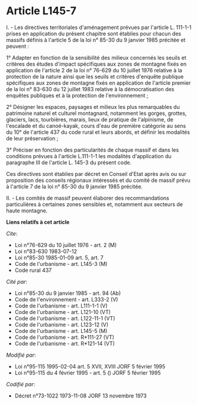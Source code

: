 # Article L145-7

I. - Les directives territoriales d'aménagement prévues par l'article L. 111-1-1 prises en application du présent chapitre
sont établies pour chacun des massifs définis à l'article 5 de la loi n° 85-30 du 9 janvier 1985 précitée et peuvent :

1° Adapter en fonction de la sensibilité des milieux concernés les seuils et critères des études d'impact spécifiques aux
zones de montagne fixés en application de l'article 2 de la loi n° 76-629 du 10 juillet 1976 relative à la protection de la
nature ainsi que les seuils et critères d'enquête publique spécifiques aux zones de montagne fixés en application de
l'article premier de la loi n° 83-630 du 12 juillet 1983 relative à la démocratisation des enquêtes publiques et à la
protection de l'environnement ;

2° Désigner les espaces, paysages et milieux  les plus remarquables du patrimoine naturel et culturel montagnard, notamment
les gorges, grottes, glaciers, lacs, tourbières, marais, lieux de pratique de l'alpinisme, de l'escalade et du canoé-kayak,
cours d'eau de première catégorie au sens du 10° de l'article 437 du code rural et leurs abords, et définir les modalités de
leur préservation ;

3° Préciser en fonction des particularités de chaque massif et dans les conditions prévues à l'article L.111-1-1 les
modalités d'application du paragraphe III de l'article L. 145-3 du présent code.

Ces directives sont établies par décret en Conseil d'Etat après avis ou sur proposition des conseils régionaux intéressés et
du comité de massif prévu à l'article 7 de la loi n° 85-30 du 9 janvier 1985 précitée.

II. - Les comités de massif peuvent élaborer des recommandations particulières à certaines zones sensibles et, notamment aux
secteurs de haute montagne.

**Liens relatifs à cet article**

_Cite_:

  - Loi n°76-629 du 10 juillet 1976 - art. 2 (M)
  - Loi n°83-630 1983-07-12
  - Loi n°85-30 1985-01-09 art. 5, art. 7
  - Code de l'urbanisme - art. L145-3 (M)
  - Code rural 437

_Cité par_:

  - Loi n°85-30 du 9 janvier 1985 - art. 94 (Ab)
  - Code de l'environnement - art. L333-2 (V)
  - Code de l'urbanisme - art. L111-1-1 (V)
  - Code de l'urbanisme - art. L121-10 (VT)
  - Code de l'urbanisme - art. L122-11-1 (VT)
  - Code de l'urbanisme - art. L123-12 (V)
  - Code de l'urbanisme - art. L145-5 (M)
  - Code de l'urbanisme - art. R*111-27 (VT)
  - Code de l'urbanisme - art. R*121-14 (VT)

_Modifié par_:

  - Loi n°95-115 1995-02-04 art. 5 XVII, XVIII JORF 5 février 1995
  - Loi n°95-115 du 4 février 1995 - art. 5 () JORF 5 février 1995

_Codifié par_:

  - Décret n°73-1022 1973-11-08 JORF 13 novembre 1973
